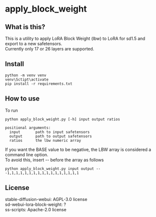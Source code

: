 # apply_block_weight
## What is this?
This is a utility to apply LoRA Block Weight (lbw) to LoRA for sd1.5 and export to a new safetensors.  
Currently only 17 or 26 layers are supported.
## Install
```
python -m venv venv
venv\Sctipt\activate
pip install -r requirements.txt
```
## How to use
To run
```
python apply_block_weight.py [-h] input output ratios

positional arguments:
  input       path to input safetensors
  output      path to output safetensors
  ratios      the lbw numeric array
```
If you want the BASE value to be negative, the LBW array is considered a command line option.  
To avoid this, insert -- before the array as follows  
```
python apply_block_weight.py input output -- -1,1,1,1,1,1,1,1,1,1,1,1,1,1,1,1,1
```
## License
stable-diffusion-webui: AGPL-3.0 license  
sd-webui-lora-block-weight: ?  
ss-scripts: Apache-2.0 license  
